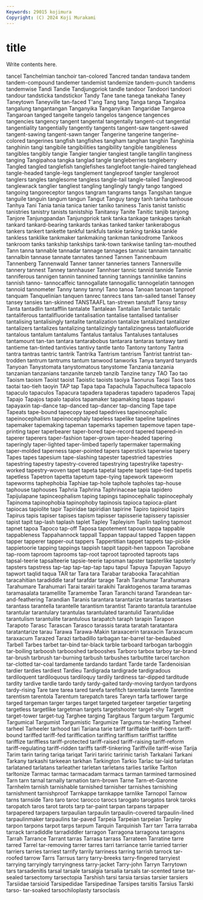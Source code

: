 ```yaml
---
Keywords: 29015 kojimura
Copyright: (C) 2024 Koji Murakami
---
```


# title

Write contents here.



tancel Tanchelmian tanchoir tan-colored Tancred
tandan tandava tandem tandem-compound tandemer tandemist tandemize tandem-punch tandems tandemwise
Tandi Tandie Tandjungpriok tandle tandoor Tandoori tandoori tandour tandsticka tandstickor
Tandy Tane tane tanega tanekaha Taney Taneytown Taneyville tan-faced T'ang
Tang tang Tanga tanga Tangaloa tangalung tangantangan Tanganyika Tanganyikan Tangaridae
Tangaroa Tangaroan tanged tangeite tangelo tangelos tangence tangences tangencies tangency
tangent tangental tangentally tangent-cut tangential tangentiality tangentially tangently tangents tangent-saw
tangent-sawed tangent-sawing tangent-sawn tanger Tangerine tangerine tangerine-colored tangerines tangfish tangfishes
tangham tanghan tanghin Tanghinia tanghinin tangi tangibile tangibilities tangibility tangible
tangibleness tangibles tangibly tangie Tangier tangier tangiest tangile tangilin tanginess
tanging Tangipahoa tangka tanglad tangle tangleberries tangleberry Tangled tangled tanglefish
tanglefishes tanglefoot tangle-haired tanglehead tangle-headed tangle-legs tanglement tangleproof tangler tangleroot
tanglers tangles tanglesome tangless tangle-tail tangle-tailed Tanglewood tanglewrack tanglier tangliest
tangling tanglingly tangly tango tangoed tangoing tangoreceptor tangos tangram tangrams
tangs Tangshan tangue tanguile tanguin tangum tangun Tangut Tanguy tangy
tanh tanha tanhouse Tanhya Tani Tania tania tanica tanier taniko
taniness Tanis tanist tanistic tanistries tanistry tanists tanistship Tanitansy Tanite
Tanitic tanjib tanjong Tanjore Tanjungpandan Tanjungpriok tank tanka tankage tankages
tankah tankard tankard-bearing tankards tankas tanked tanker tankerabogus tankers tankert
tankette tankful tankfuls tankie tanking tankka tankle tankless tanklike tankmaker
tankmaking tankman tankodrome Tankoos tankroom tanks tankship tankships tank-town tankwise
tanling tan-mouthed Tann tanna tannable tannadar tannage tannages tannaic tannaim
tannaitic tannalbin tannase tannate tannates tanned Tannen Tannenbaum Tannenberg Tannenwald
Tanner tanner tanneries tanners Tannersville tannery tannest Tanney tannhauser Tannhser
tannic tannid tannide Tannie tanniferous tannigen tannin tannined tanning tannings
tanninlike tannins tannish tanno- tannocaffeic tannogallate tannogallic tannogelatin tannogen tannoid
tannometer Tanny tanny tannyl Tano tanoa Tanoan tanoan tanproof tanquam
Tanquelinian tanquen tanrec tanrecs tans tan-sailed tansel Tansey tansey tansies
tan-skinned TANSTAAFL tan-strewn tanstuff Tansy tansy Tanta tantadlin tantafflin tantalate
Tantalean Tantalian Tantalic tantalic tantaliferous tantalifluoride tantalisation tantalise tantalised tantaliser
tantalising tantalisingly tantalite tantalization tantalize tantalized tantalizer tantalizers tantalizes tantalizing
tantalizingly tantalizingness tantalofluoride tantalous tantalum tantalums Tantalus tantalus Tantaluses tantaluses
tantamount tan-tan tantara tantarabobus tantarara tantaras tantawy tanti tantieme tan-tinted
tantivies tantivy tantle tanto Tantony tantony Tantra tantra tantras tantric
tantrik Tantrika Tantrism tantrism Tantrist tantrist tan-trodden tantrum tantrums tantum
tanwood tanworks Tanya tanyard tanyards Tanyoan Tanystomata tanystomatous tanystome Tanzania
tanzania tanzanian tanzanians tanzanite tanzeb tanzib Tanzine tanzy TAO Tao
tao Taoism taoism Taoist taoist Taoistic taoists taoiya Taonurus Taopi
Taos taos taotai tao-tieh taoyin TAP tap Tapa tapa Tapachula
Tapachulteca tapacolo tapaculo tapaculos Tapacura tapadera tapaderas tapadero tapaderos Tapaj
Tapajo Tapajos tapalo tapalos tapamaker tapamaking tapas tapasvi tapayaxin tap-dance
tap-danced tap-dancer tap-dancing Tape tape Tapeats tape-bound tapecopy taped tapedrives
tapeinocephalic tapeinocephalism tapeinocephaly tapeless tapelike tapeline tapelines tapemaker tapemaking tapeman
tapemarks tapemen tapemove tapen tape-printing taper taperbearer taper-bored tape-record tapered
tapered-in taperer taperers taper-fashion taper-grown taper-headed tapering taperingly taper-lighted taper-limbed
taperly tapermaker tapermaking taper-molded taperness taper-pointed tapers taperstick taperwise tapery
Tapes tapes tapesium tape-slashing tapester tapestried tapestries tapestring tapestry tapestry-covered
tapestrying tapestrylike tapestry-worked tapestry-woven tapet tapeta tapetal tapete tapeti tape-tied
tapetis tapetless Tapetron tapetta tapetum tape-tying tapework tapeworm tapeworms taphephobia
Taphiae tap-hole taphole tapholes tap-house taphouse taphouses Taphria Taphrina Taphrinaceae
tapia tapidero Tapijulapane tapinceophalism taping tapings tapinocephalic tapinocephaly Tapinoma tapinophobia
tapinophoby tapinosis tapioca tapioca-plant tapiocas tapiolite tapir Tapiridae tapiridian tapirine
Tapiro tapiroid tapirs Tapirus tapis tapiser tapises tapism tapisser tapisserie
tapissery tapissier tapist tapit tap-lash taplash taplet Tapley Tapleyism Taplin
tapling tapmost tapnet tapoa Tapoco tap-off Taposa tapotement tapoun tappa
tappable tappableness Tappahannock tappall Tappan tappaul tapped Tappen tappen tapper
tapperer tapper-out tappers Tappertitian tappet tappets tap-pickle tappietoorie tapping tappings
tappish tappit tappit-hen tappoon Taprobane tap-room taproom taprooms tap-root taproot
taprooted taproots taps tapsal-teerie tapsalteerie tapsie-teerie tapsman tapster tapsterlike tapsterly
tapsters tapstress tap-tap tap-tap-tap tapu tapul Tapuya Tapuyan Tapuyo tapwort
taqlid taqua TAR tar Tara tara Tarabar tarabooka Taracahitian taracahitian
taradiddle taraf tarafdar tarage Tarah Tarahumar Tarahumara Tarahumare Tarahumari Tarai
tarairi tarakihi Taraktogenos tarama taramas taramasalata taramellite Taramembe Taran Taranchi
tarand Tarandean tar-and-feathering Tarandian Taranis tarantara tarantarize tarantas tarantases tarantass
tarantella tarantelle tarantism tarantist Taranto tarantula tarantulae tarantular tarantulary tarantulas
tarantulated tarantulid Tarantulidae tarantulism tarantulite tarantulous tarapatch taraph tarapin Tarapon
Tarapoto Tarasc Tarascan Tarasco tarassis tarata taratah taratantara taratantarize tarau
Tarawa Tarawa-Makin taraxacerin taraxacin Taraxacum taraxacum Tarazed Tarazi tarbadillo tarbagan
tar-barrel tar-bedaubed Tarbell Tarbes tarbet tar-bind tar-black tarble tarboard tarbogan
tarboggin tar-boiling tarboosh tarbooshed tarbooshes Tarboro tarbox tarboy tar-brand tar-brush
tarbrush tar-burning tarbush tarbushes tarbuttite tarcel tarchon tar-clotted tar-coal tardamente
tardando tardant Tarde tarde Tardenoisian tardier tardies tardiest Tardieu Tardigrada
tardigrade tardigradous tardiloquent tardiloquous tardiloquy tardily tardiness tar-dipped tarditude tardity
tardive tardle tardo tardy tardy-gaited tardy-moving tardyon tardyons tardy-rising Tare
tare tarea tared tarefa tarefitch tarentala tarente Tarentine tarentism tarentola
Tarentum tarepatch tares Tareyn tarfa tarflower targe targed targeman targer
targes target targeted targeteer targetier targeting targetless targetlike targetman targets
targetshooter target-shy Targett target-tower target-tug Targhee targing Targitaus Targum targum
Targumic Targumical Targumist Targumistic Targumize Targums tar-heating Tarheel tarheel Tarheeler
tarhood tari Tariana tarie tariff tariffable tariff-born tariff-bound tariffed tariff-fed
tariffication tariffing tariffism tariffist tariffite tariffize tariffless tariff-protected tariff-raised tariff-raising
tariff-reform tariff-regulating tariff-ridden tariffs tariff-tinkering Tariffville tariff-wise Tarija Tarim tarin
taring tariqa tariqat Tariri tariric taririnic tarish Tarkalani Tarkani Tarkany
tarkashi tarkeean tarkhan Tarkington Tarkio Tarlac tar-laid tarlatan tarlataned tarlatans
tarleather tarletan tarletans tarlies tarlike Tarlton tarltonize Tarmac tarmac tarmacadam
tarmacs tarman tarmined tarmosined Tarn tarn tarnal tarnally tarnation tarn-brown
Tarne Tarn-et-Garonne Tarnhelm tarnish tarnishable tarnished tarnisher tarnishes tarnishing tarnishment
tarnishproof Tarnkappe tarnkappe tarnlike Tarnopol Tarnow tarns tarnside Taro taro
taroc tarocco tarocs tarogato tarogatos tarok taroks taropatch taros tarot
tarots tarp tar-paint tarpan tarpans tarpaper tarpapered tarpapers tarpaulian tarpaulin
tarpaulin-covered tarpaulin-lined tarpaulinmaker tarpaulins tar-paved Tarpeia Tarpeian tarpeian Tarpley tarpon
tarpons tarpot tarps tarpum Tarquin Tarquinish Tarr tarr Tarra tarraba
tarrack tarradiddle tarradiddler tarragon Tarragona tarragona tarragons Tarrah Tarrance Tarrant
tarras Tarrasa tarrass Tarrateen Tarratine tarre tarred Tarrel tar-removing tarrer
tarres tarri tarriance tarrie tarried tarrier tarriers tarries tarriest tarrify
tarrily tarriness tarring tarrish tarrock tar-roofed tarrow Tarrs Tarrsus tarry
tarry-breeks tarry-fingered tarryiest tarrying tarryingly tarryingness tarry-jacket Tarry-john Tarryn Tarrytown
tars tarsadenitis tarsal tarsale tarsalgia tarsalia tarsals tar-scented tarse tar-sealed
tarsectomy tarsectopia Tarshish tarsi tarsia tarsias tarsier tarsiers Tarsiidae tarsioid
Tarsipedidae Tarsipedinae Tarsipes tarsitis Tarsius Tarski tarso- tar-soaked tarsochiloplasty tarsoclasis
